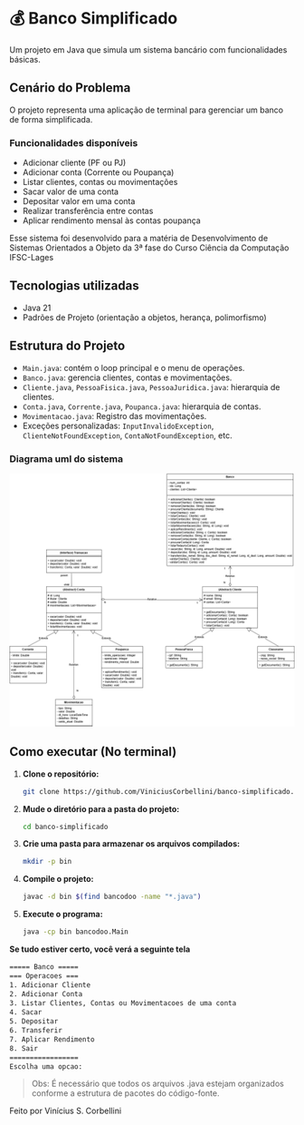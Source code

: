 # 💰 Banco Simplificado

Um projeto em Java que simula um sistema bancário com funcionalidades básicas.

## Cenário do Problema

O projeto representa uma aplicação de terminal para gerenciar um banco de forma simplificada.

### Funcionalidades disponíveis

- Adicionar cliente (PF ou PJ)
- Adicionar conta (Corrente ou Poupança)
- Listar clientes, contas ou movimentações
- Sacar valor de uma conta
- Depositar valor em uma conta
- Realizar transferência entre contas
- Aplicar rendimento mensal às contas poupança

Esse sistema foi desenvolvido para a matéria de Desenvolvimento de Sistemas Orientados a Objeto da 3ª fase do Curso Ciência da Computação IFSC-Lages
  
## Tecnologias utilizadas

- Java 21
- Padrões de Projeto (orientação a objetos, herança, polimorfismo)

## Estrutura do Projeto

- `Main.java`: contém o loop principal e o menu de operações.
- `Banco.java`: gerencia clientes, contas e movimentações.
- `Cliente.java`, `PessoaFisica.java`, `PessoaJuridica.java`: hierarquia de clientes.
- `Conta.java`, `Corrente.java`, `Poupanca.java`: hierarquia de contas.
- `Movimentacao.java`: Registro das movimentações.
- Exceções personalizadas: `InputInvalidoException`, `ClienteNotFoundException`, `ContaNotFoundException`, etc.

### Diagrama uml do sistema
![Diagrama do sistema](BancoDOO.png)

## Como executar (No terminal)

1. **Clone o repositório:**
   ```bash
   git clone https://github.com/ViniciusCorbellini/banco-simplificado.git
   ```

2. **Mude o diretório para a pasta do projeto:**
   ```bash
   cd banco-simplificado
   ```
   
3. **Crie uma pasta para armazenar os arquivos compilados:**
   ```bash
   mkdir -p bin
   ```

3. **Compile o projeto:**
   ```bash
   javac -d bin $(find bancodoo -name "*.java")
   ```

4. **Execute o programa:**
   ```bash
   java -cp bin bancodoo.Main
   ```
**Se tudo estiver certo, você verá a seguinte tela**
```
===== Banco =====
=== Operacoes ===
1. Adicionar Cliente
2. Adicionar Conta
3. Listar Clientes, Contas ou Movimentacoes de uma conta
4. Sacar
5. Depositar
6. Transferir
7. Aplicar Rendimento
8. Sair
=================
Escolha uma opcao:
```

>Obs: É necessário que todos os arquivos .java estejam organizados conforme a estrutura de pacotes do código-fonte.

Feito por Vinícius S. Corbellini
